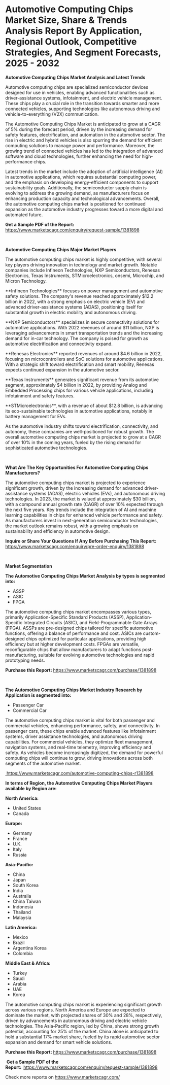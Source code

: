 <p><h1>Automotive Computing Chips Market Size, Share & Trends Analysis Report By Application, Regional Outlook, Competitive Strategies, And Segment Forecasts, 2025 - 2032</h1></p><p><strong>Automotive Computing Chips Market Analysis and Latest Trends</strong></p>
<p><p>Automotive computing chips are specialized semiconductor devices designed for use in vehicles, enabling advanced functionalities such as driver-assistance systems, infotainment, and electric vehicle management. These chips play a crucial role in the transition towards smarter and more connected vehicles, supporting technologies like autonomous driving and vehicle-to-everything (V2X) communication.</p><p>The Automotive Computing Chips Market is anticipated to grow at a CAGR of 5% during the forecast period, driven by the increasing demand for safety features, electrification, and automation in the automotive sector. The rise in electric and hybrid vehicles is also spurring the demand for efficient computing solutions to manage power and performance. Moreover, the growing trend of connected vehicles has led to the integration of advanced software and cloud technologies, further enhancing the need for high-performance chips.</p><p>Latest trends in the market include the adoption of artificial intelligence (AI) in automotive applications, which requires substantial computing power, and the emphasis on developing energy-efficient components to support sustainability goals. Additionally, the semiconductor supply chain is evolving to address the growing demand, as manufacturers focus on enhancing production capacity and technological advancements. Overall, the automotive computing chips market is positioned for continued expansion as the automotive industry progresses toward a more digital and automated future.</p></p>
<p><strong>Get a Sample PDF of the Report:&nbsp;</strong> <a href="https://www.marketscagr.com/enquiry/request-sample/1381898?utm_campaign=2241&utm_medium=2&utm_source=Github&utm_content=ia&utm_term=12022025&utm_id=automotive-computing-chips">https://www.marketscagr.com/enquiry/request-sample/1381898</a></p>
<p>&nbsp;</p>
<p><strong>Automotive Computing Chips Major Market Players</strong></p>
<p><p>The automotive computing chips market is highly competitive, with several key players driving innovation in technology and market growth. Notable companies include Infineon Technologies, NXP Semiconductors, Renesas Electronics, Texas Instruments, STMicroelectronics, onsemi, Microchip, and Micron Technology.</p><p>**Infineon Technologies** focuses on power management and automotive safety solutions. The company's revenue reached approximately $12.2 billion in 2022, with a strong emphasis on electric vehicle (EV) and advanced driver-assistance systems (ADAS), positioning itself for substantial growth in electric mobility and autonomous driving.</p><p>  </p><p>**NXP Semiconductors** specializes in secure connectivity solutions for automotive applications. With 2022 revenues of around $11 billion, NXP is leveraging advancements in smart transportation trends and the increasing demand for in-car technology. The company is poised for growth as automotive electrification and connectivity expand.</p><p>**Renesas Electronics** reported revenues of around $4.6 billion in 2022, focusing on microcontrollers and SoC solutions for automotive applications. With a strategic shift toward electrification and smart mobility, Renesas expects continued expansion in the automotive sector.</p><p>**Texas Instruments** generates significant revenue from its automotive segment, approximately $4 billion in 2022, by providing Analog and Embedded Processing chips for various vehicle applications, including infotainment and safety features.</p><p>**STMicroelectronics**, with a revenue of about $12.8 billion, is advancing its eco-sustainable technologies in automotive applications, notably in battery management for EVs. </p><p>As the automotive industry shifts toward electrification, connectivity, and autonomy, these companies are well-positioned for robust growth. The overall automotive computing chips market is projected to grow at a CAGR of over 10% in the coming years, fueled by the rising demand for sophisticated automotive technologies.</p></p>
<p>&nbsp;</p>
<p><strong>What Are The Key Opportunities For Automotive Computing Chips Manufacturers?</strong></p>
<p><p>The automotive computing chips market is projected to experience significant growth, driven by the increasing demand for advanced driver-assistance systems (ADAS), electric vehicles (EVs), and autonomous driving technologies. In 2023, the market is valued at approximately $30 billion, with a compound annual growth rate (CAGR) of over 10% expected through the next five years. Key trends include the integration of AI and machine learning capabilities in chips for enhanced vehicle performance and safety. As manufacturers invest in next-generation semiconductor technologies, the market outlook remains robust, with a growing emphasis on sustainability and efficiency in automotive design.</p></p>
<p><strong>Inquire or Share Your Questions If Any Before Purchasing This Report:</strong> <a href="https://www.marketscagr.com/enquiry/pre-order-enquiry/1381898?utm_campaign=2241&utm_medium=2&utm_source=Github&utm_content=ia&utm_term=12022025&utm_id=automotive-computing-chips">https://www.marketscagr.com/enquiry/pre-order-enquiry/1381898</a></p>
<p>&nbsp;</p>
<p><strong>Market Segmentation</strong></p>
<p><strong>The Automotive Computing Chips Market Analysis by types is segmented into:</strong></p>
<p><ul><li>ASSP</li><li>ASIC</li><li>FPGA</li></ul></p>
<p><p>The automotive computing chips market encompasses various types, primarily Application-Specific Standard Products (ASSP), Application-Specific Integrated Circuits (ASIC), and Field-Programmable Gate Arrays (FPGA). ASSPs are pre-designed chips tailored for specific automotive functions, offering a balance of performance and cost. ASICs are custom-designed chips optimized for particular applications, providing high efficiency but at higher development costs. FPGAs are versatile, reconfigurable chips that allow manufacturers to adapt functions post-manufacturing, suitable for evolving automotive technologies and rapid prototyping needs.</p></p>
<p><strong>Purchase this Report:&nbsp;</strong><a href="https://www.marketscagr.com/purchase/1381898?utm_campaign=2241&utm_medium=2&utm_source=Github&utm_content=ia&utm_term=12022025&utm_id=automotive-computing-chips">https://www.marketscagr.com/purchase/1381898</a></p>
<p>&nbsp;</p>
<p><strong>The Automotive Computing Chips Market Industry Research by Application is segmented into:</strong></p>
<p><ul><li>Passenger Car</li><li>Commercial Car</li></ul></p>
<p><p>The automotive computing chips market is vital for both passenger and commercial vehicles, enhancing performance, safety, and connectivity. In passenger cars, these chips enable advanced features like infotainment systems, driver assistance technologies, and autonomous driving capabilities. For commercial vehicles, they optimize fleet management, navigation systems, and real-time telemetry, improving efficiency and safety. As vehicles become increasingly digitized, the demand for powerful computing chips will continue to grow, driving innovations across both segments of the automotive market.</p></p>
<p><a href="https://www.marketscagr.com/automotive-computing-chips-r1381898?utm_campaign=2241&utm_medium=2&utm_source=Github&utm_content=ia&utm_term=12022025&utm_id=automotive-computing-chips">&nbsp;https://www.marketscagr.com/automotive-computing-chips-r1381898</a></p>
<p><strong>In terms of Region, the Automotive Computing Chips Market Players available by Region are:</strong></p>
<p>
    <p> <strong> North America: </strong>
        <ul>
            <li>United States</li>
            <li>Canada</li>
        </ul>
        </p> 
    <p> <strong> Europe: </strong>
        <ul>
            <li>Germany</li>
            <li>France</li>
            <li>U.K.</li>
            <li>Italy</li>
            <li>Russia</li>
        </ul>
        </p> 
    <p> <strong> Asia-Pacific: </strong>
        <ul>
            <li>China</li>
            <li>Japan</li>
            <li>South Korea</li>
            <li>India</li>
            <li>Australia</li>
            <li>China Taiwan</li>
            <li>Indonesia</li>
            <li>Thailand</li>
            <li>Malaysia</li>
        </ul>
        </p> 
    <p> <strong> Latin America: </strong>
        <ul>
            <li>Mexico</li>
            <li>Brazil</li>
            <li>Argentina Korea</li>
            <li>Colombia</li>
        </ul>
        </p> 
    <p> <strong> Middle East & Africa: </strong>
        <ul>
            <li>Turkey</li>
            <li>Saudi</li>
            <li>Arabia</li>
            <li>UAE</li>
            <li>Korea</li>
        </ul>
    </p>
    </p>
<p><p>The automotive computing chips market is experiencing significant growth across various regions. North America and Europe are expected to dominate the market, with projected shares of 30% and 28%, respectively, driven by advancements in autonomous driving and electric vehicle technologies. The Asia-Pacific region, led by China, shows strong growth potential, accounting for 25% of the market. China alone is anticipated to hold a substantial 17% market share, fueled by its rapid automotive sector expansion and demand for smart vehicle solutions.</p></p>
<p><strong>Purchase this Report: </strong><a href="https://www.marketscagr.com/purchase/1381898?utm_campaign=2241&utm_medium=2&utm_source=Github&utm_content=ia&utm_term=12022025&utm_id=automotive-computing-chips">https://www.marketscagr.com/purchase/1381898</a></p>
<p>&nbsp;<strong>Get a Sample PDF of the Report:&nbsp;&nbsp;</strong><a href="https://www.marketscagr.com/enquiry/request-sample/1381898?utm_campaign=2241&utm_medium=2&utm_source=Github&utm_content=ia&utm_term=12022025&utm_id=automotive-computing-chips">https://www.marketscagr.com/enquiry/request-sample/1381898</a></p>
<p><strong></strong></p>
<p>Check more reports on <a href="https://www.marketscagr.com/?utm_campaign=2241&utm_medium=2&utm_source=Github&utm_content=ia&utm_term=12022025&utm_id=automotive-computing-chips">https://www.marketscagr.com/</a></p>